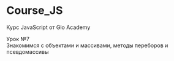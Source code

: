 # Course_JS
Курс JavaScript от Glo Academy

Урок &#8470;7<br>
Знакомимся с объектами и массивами, методы переборов и псевдомассивы
